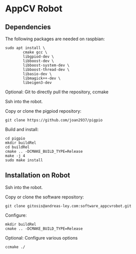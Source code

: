 # AppCV Robot

## Dependencies

The following packages are needed on raspbian:


    sudo apt install \
            cmake gcc \
            libgpiod-dev \
            libboost-dev \
            libboost-system-dev \
            libboost-thread-dev \
            libasio-dev \
            libmagick++-dev \
            libeigen3-dev

Optional: Git to directly pull the repository, ccmake

Ssh into the robot. 

Copy or clone the pigpiod repository:

    git clone https://github.com/joan2937/pigpio 
    
Build and install:

    cd pigpio
    mkdir buildRel
    cd buildRel
    cmake .. -DCMAKE_BUILD_TYPE=Release
    make -j 4
    sudo make install

## Installation on Robot

Ssh into the robot. 

Copy or clone the software repository:

    git clone gitosis@andreas-ley.com:software_appcvrobot.git

Configure:

    mkdir buildRel
    cmake .. -DCMAKE_BUILD_TYPE=Release

Optional: Configure various options

    ccmake ./




